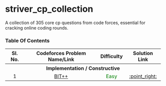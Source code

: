 # striver_cp_collection
A collection of 305 core cp questions from code forces, essential for cracking online coding rounds.

### Table Of Contents
<table>
  <tr>
    <th>Sl. No.</th>
    <th>Codeforces Problem Name/Link</th>
    <th>Difficulty</th>
    <th>Solution Link</th>
  </tr>
  <tr><th colspan="4">Implementation / Constructive</th></tr>
  <tr align="center">
    <td>1</td>
    <td><a href="https://codeforces.com/problemset/problem/1337/A">BIT++</a></td>
    <td><font color="green">Easy</font></td>
    <td><a href="Implementation%20&%20Constructive/bitplusplus.py">:point_right:</a></td>
  </tr>
</table>